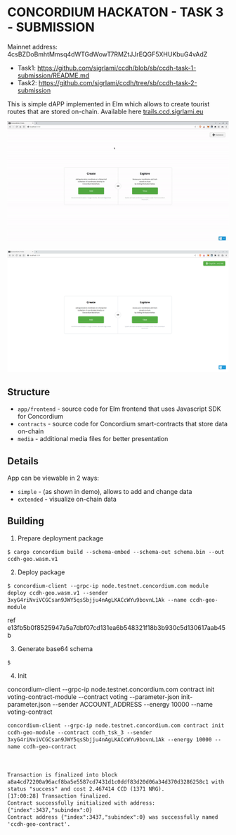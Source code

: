 # CONCORDIUM HACKATON - TASK 3 - SUBMISSION

Mainnet address: 4csBZDoBmhtMmsq4dWTGdWowT7RMZtJJrEQGF5XHUKbuG4vAdZ

- Task1: https://github.com/sigrlami/ccdh/blob/sb/ccdh-task-1-submission/README.md
- Task2: https://github.com/sigrlami/ccdh/tree/sb/ccdh-task-2-submission

This is simple dAPP implemented in Elm which allows to create tourist routes that are stored on-chain. Available here [trails.ccd.sigrlami.eu](https://trails.ccd.sigrlami.eu)


![demo](media/video-1.gif)

![demo](media/screen-2.png)


## Structure

- `app/frontend` - source code for Elm frontend that uses Javascript SDK for Concordium
- `contracts` - source code for Concordium smart-contracts that store data on-chain
- `media` - additional media files for better presentation

## Details

App can be viewable in 2 ways:

- `simple`   - (as shown in demo), allows to add and change data
- `extended` - visualize on-chain data

## Building

1. Prepare deployment package

```
$ cargo concordium build --schema-embed --schema-out schema.bin --out ccdh-geo.wasm.v1
```

2. Deploy package

```
$ concordium-client --grpc-ip node.testnet.concordium.com module deploy ccdh-geo.wasm.v1 --sender 3xyG4riNviVCGCsan9JWY5qsSbjju4nAgLKACcWYu9bovnL1Ak --name ccdh-geo-module
```

ref e13fb5b0f8525947a5a7dbf07cd131ea6b548321f18b3b930c5d130617aab45b

3. Generate base64 schema

```
$
```

4. Init

concordium-client --grpc-ip node.testnet.concordium.com contract init voting-contract-module --contract voting --parameter-json init-parameter.json --sender ACCOUNT_ADDRESS --energy 10000 --name voting-contract



````````
concordium-client --grpc-ip node.testnet.concordium.com contract init ccdh-geo-module --contract ccdh_tsk_3 --sender 3xyG4riNviVCGCsan9JWY5qsSbjju4nAgLKACcWYu9bovnL1Ak --energy 10000 --name ccdh-geo-contract



Transaction is finalized into block a8a4cd72200a96acf8ba5e5587cd7431d1c0ddf83d20d06a34d370d3286258c1 with status "success" and cost 2.467414 CCD (1371 NRG).
[17:00:28] Transaction finalized.
Contract successfully initialized with address: {"index":3437,"subindex":0}
Contract address {"index":3437,"subindex":0} was successfully named 'ccdh-geo-contract'.


``````````

